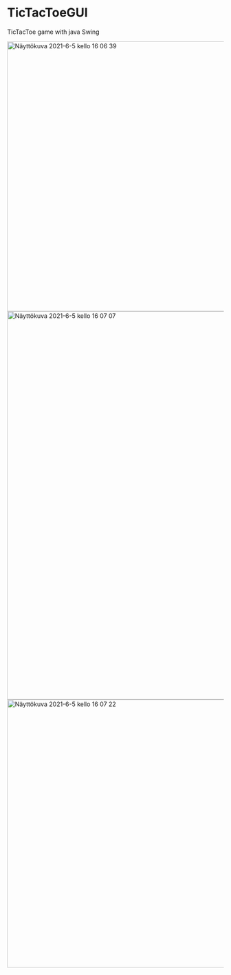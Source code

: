 # TicTacToeGUI
TicTacToe game with java Swing

<img width="626" alt="Näyttökuva 2021-6-5 kello 16 06 39" src="https://user-images.githubusercontent.com/80845969/120892704-4095b580-c618-11eb-9a93-daaf4f04c939.png">
<img width="901" alt="Näyttökuva 2021-6-5 kello 16 07 07" src="https://user-images.githubusercontent.com/80845969/120892706-47bcc380-c618-11eb-9975-86d7ee8c294b.png">
<img width="622" alt="Näyttökuva 2021-6-5 kello 16 07 22" src="https://user-images.githubusercontent.com/80845969/120892710-4be8e100-c618-11eb-82bc-b334b10c7346.png">
